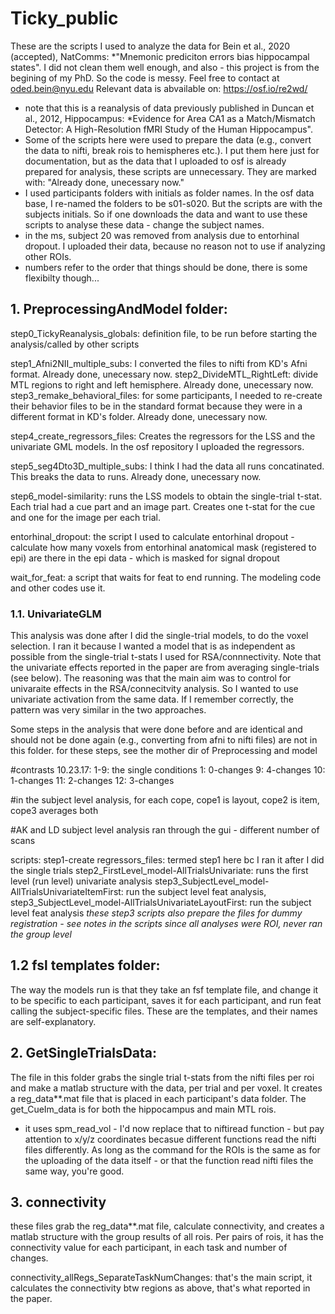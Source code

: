 # Ticky_public

These are the scripts I used to analyze the data for Bein et al., 2020 (accepted), NatComms: *"Mnemonic prediciton errors bias hippocampal states".
I did not clean them well enough, and also - this project is from the begining of my PhD. So the code is messy. Feel free to contact at oded.bein@nyu.edu
Relevant data is abvailable on: https://osf.io/re2wd/
* note that this is a reanalysis of data previously published in Duncan et al., 2012, Hippocampus: *Evidence for Area CA1 as a Match/Mismatch Detector: A High-Resolution fMRI Study of the Human Hippocampus".
* Some of the scripts here were used to prepare the data (e.g., convert the data to nifti, break rois to hemispheres etc.). I put them here just for documentation, but as the data that I uploaded to osf is already prepared for analysis, these scripts are unnecessary. They are marked with:  "Already done, unecessary now."
* I used participants folders with initials as folder names. In the osf data base, I re-named the folders to be s01-s020. But the scripts are with the subjects initials. So if one downloads the data and want to use these scripts to analyse these data - change the subject names.
* in the ms, subject 20 was removed from analysis due to entorhinal dropout. I uploaded their data, because no reason not to use if analyzing other ROIs.
* numbers refer to the order that things should be done, there is some flexibilty though...

## 1. PreprocessingAndModel folder:

step0_TickyReanalysis_globals: definition file, to be run before starting the analysis/called by other scripts

step1_Afni2NII_multiple_subs: I converted the files to nifti from KD's Afni format. Already done, unecessary now.
step2_DivideMTL_RightLeft: divide MTL regions to right and left hemisphere. Already done, unecessary now.
step3_remake_behavioral_files: for some participants, I needed to re-create their behavior files to be in the standard format because they were in a different format in KD's folder. Already done, unecessary now.

step4_create_regressors_files: Creates the regressors for the LSS and the univariate GML models. In the osf repository I uploaded the regressors.

step5_seg4Dto3D_multiple_subs: I think I had the data all runs concatinated. This breaks the data to runs.  Already done, unecessary now.

step6_model-similarity: runs the LSS models to obtain the single-trial t-stat. Each trial had a cue part and an image part. Creates one t-stat for the cue and one for the image per each trial.

entorhinal_dropout: the script I used to calculate entorhinal dropout - calculate how many voxels from entorhinal anatomical mask (registered to epi) are there in the epi data - which is masked for signal dropout

wait_for_feat: a script that waits for feat to end running. The modeling code and other codes use it.

### 1.1. UnivariateGLM

This analysis was done after I did the single-trial models, to do the voxel selection. I ran it because I wanted a model that is as independent as possible from the single-trial t-stats I used for RSA/connnectivity. Note that the univariate effects reported in the paper are from averaging single-trials (see below). The reasoning was that the main aim was to control for univaraite effects in the RSA/connecitvity analysis. So I wanted to use univariate activation from the same data. If I remember correctly, the pattern was very similar in the two approaches.

Some steps in the analysis that were done before and are identical and should not be done again (e.g., converting from afni to nifti files) are not in this folder. for these steps, see the mother dir of Preprocessing and model


#contrasts 10.23.17:
1-9: the single conditions
1: 0-changes
9: 4-changes
10: 1-changes
11: 2-changes
12: 3-changes

#in the subject level analysis, for each cope, cope1 is layout, cope2 is item, cope3 averages both

#AK and LD subject level analysis ran through the gui - different number of scans

scripts:
step1-create regressors_files: termed step1 here bc I ran it after I did the single trials
step2_FirstLevel_model-AllTrialsUnivariate: runs the first level (run level) univariate analysis
step3_SubjectLevel_model-AllTrialsUnivariateItemFirst: run the subject level feat analysis, 
step3_SubjectLevel_model-AllTrialsUnivariateLayoutFirst: run the subject level feat analysis
*these step3 scripts also prepare the files for dummy registration - see notes in the scripts*
*since all analyses were ROI, never ran the group level*

## 1.2 fsl templates folder:
The way the models run is that they take an fsf template file, and change it to be specific to each participant, saves it for each participant, and run feat calling the subject-specific files. These are the templates, and their names are self-explanatory.

## 2. GetSingleTrialsData:
The file in this folder grabs the single trial t-stats from the nifti files per roi and make a matlab structure with the data, per trial and per voxel. It creates a reg_data**.mat file that is placed in each participant's data folder.
The get_CueIm_data is for both the hippocampus and main MTL rois.
* it uses spm_read_vol - I'd now replace that to niftiread function - but pay attention to x/y/z coordinates becasue different functions read the nifti files differently. As long as the command for the ROIs is the same as for the uploading of the data itself - or that the function read nifti files the same way, you're good.

## 3. connectivity

these files grab the reg_data**.mat file, calculate connectivity, and creates a matlab structure with the group results of all rois. Per pairs of rois, it has the connectivity value for each participant, in each task and number of changes.

connectivity_allRegs_SeparateTaskNumChanges: that's the main script, it calculates the connectivity btw regions as above, that's what reported in the paper.

